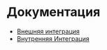 # Документация

- [Внешняя интеграция](./Внешняя%20интеграция.md)
- [Внутренняя Интеграция](./Внутренняя%20интеграция.md)

